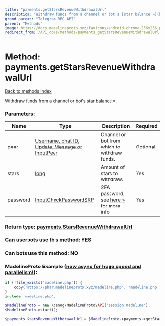 ```yaml
---
title: "payments.getStarsRevenueWithdrawalUrl"
description: "Withdraw funds from a channel or bot's [star balance »](https://core.telegram.org/api/stars#withdrawing-stars)."
grand_parent: "Telegram RPC API"
parent: "Methods"
image: https://docs.madelineproto.xyz/favicons/android-chrome-256x256.png
redirect_from: /API_docs/methods/payments_getStarsRevenueWithdrawalUrl.html
---
```

# Method: payments.getStarsRevenueWithdrawalUrl
[Back to methods index](index.html)



Withdraw funds from a channel or bot's [star balance »](https://core.telegram.org/api/stars#withdrawing-stars).

### Parameters:

| Name     |    Type       | Description | Required |
|----------|---------------|-------------|----------|
|peer|[Username, chat ID, Update, Message or InputPeer](/API_docs/types/InputPeer.html) | Channel or bot from which to withdraw funds. | Optional|
|stars|[long](/API_docs/types/long.html) | Amount of stars to withdraw. | Yes|
|password|[InputCheckPasswordSRP](/API_docs/types/InputCheckPasswordSRP.html) | 2FA password, see [here »](https://core.telegram.org/api/srp#using-the-2fa-password) for more info. | Yes|


### Return type: [payments.StarsRevenueWithdrawalUrl](/API_docs/types/payments.StarsRevenueWithdrawalUrl.html)

### Can userbots use this method: **YES**

### Can bots use this method: **NO**


### MadelineProto Example ([now async for huge speed and parallelism!](https://docs.madelineproto.xyz/docs/ASYNC.html)):


```php
if (!file_exists('madeline.php')) {
    copy('https://phar.madelineproto.xyz/madeline.php', 'madeline.php');
}
include 'madeline.php';

$MadelineProto = new \danog\MadelineProto\API('session.madeline');
$MadelineProto->start();

$payments_StarsRevenueWithdrawalUrl = $MadelineProto->payments->getStarsRevenueWithdrawalUrl(peer: $InputPeer, stars: $long, password: $InputCheckPasswordSRP, );
```

